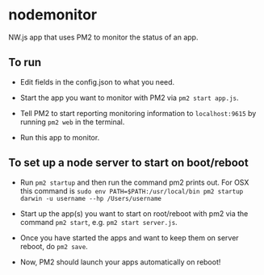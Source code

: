 # nodemonitor
NW.js app that uses PM2 to monitor the status of an app.

## To run
- Edit fields in the config.json to what you need.
      
- Start the app you want to monitor with PM2 via `pm2 start app.js`.

- Tell PM2 to start reporting monitoring information to `localhost:9615` by running `pm2 web` in the terminal.

- Run this app to monitor.

## To set up a node server to start on boot/reboot
- Run `pm2 startup` and then run the command pm2 prints out. For OSX this command is `sudo env PATH=$PATH:/usr/local/bin pm2 startup darwin -u username --hp /Users/username`

- Start up the app(s) you want to start on root/reboot with pm2 via the command `pm2 start`, e.g. `pm2 start server.js`.

- Once you have started the apps and want to keep them on server reboot, do `pm2 save`.
 
- Now, PM2 should launch your apps automatically on reboot!
